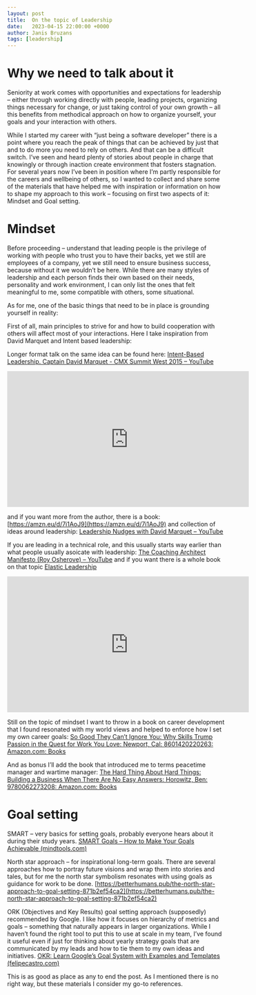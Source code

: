 ```yaml
---
layout: post
title:  On the topic of Leadership
date:   2023-04-15 22:00:00 +0000
author: Janis Bruzans
tags: [leadership]
---
```


# Why we need to talk about it

Seniority at work comes with opportunities and expectations for leadership – either through working directly with people, leading projects, organizing things necessary for change, or just taking control of your own growth – all this benefits from methodical approach on how to organize yourself, your goals and your interaction with others.

While I started my career with “just being a software developer” there is a point where you reach the peak of things that can be achieved by just that and to do more you need to rely on others. And that can be a difficult switch. I’ve seen and heard plenty of stories about people in charge that knowingly or through inaction create environment that fosters stagnation. For several years now I’ve been in position where I’m partly responsible for the careers and wellbeing of others, so I wanted to collect and share some of the materials that have helped me with inspiration or information on how to shape my approach to this work – focusing on first two aspects of it: Mindset and Goal setting.

# Mindset
Before proceeding – understand that leading people is the privilege of working with people who trust you to have their backs, yet we still are employees of a company, yet we still need to ensure business success, because without it we wouldn’t be here. While there are many styles of leadership and each person finds their own based on their needs, personality and work environment, I can only list the ones that felt meaningful to me, some compatible with others, some situational. 

As for me, one of the basic things that need to be in place is grounding yourself in reality:

First of all, main principles to strive for and how to build cooperation with others will affect most of your interactions. Here I take inspiration from David Marquet and Intent based leadership:


Longer format talk on the same idea can be found here: [Intent-Based Leadership. Captain David Marquet - CMX Summit West 2015 – YouTube](https://www.youtube.com/watch?v=I5RkDDo6B9Y)

<iframe width="560" height="315" src="https://www.youtube.com/embed/I5RkDDo6B9Y?si=WTESiXx-vNed3ZKD" title="YouTube video player" frameborder="0" allow="accelerometer; autoplay; clipboard-write; encrypted-media; gyroscope; picture-in-picture; web-share" referrerpolicy="strict-origin-when-cross-origin" allowfullscreen></iframe>

and if you want more from the author, there is a book: [https://amzn.eu/d/7i1AoJ9](https://amzn.eu/d/7i1AoJ9) and collection of ideas around leadership: [Leadership Nudges with David Marquet – YouTube](https://www.youtube.com/c/LeadershipNudges)

If you are leading in a technical role, and this usually starts way earlier than what people usually asoicate with leadership: [The Coaching Architect Manifesto (Roy Osherove) – YouTube](https://www.youtube.com/watch?v=XgAJyC5keU0&t=1787s) and if you want there is a whole book on that topic [Elastic Leadership](https://www.elasticleadership.com/)

<iframe width="560" height="315" src="https://www.youtube.com/embed/XgAJyC5keU0?si=Kp4NNjeKqNWDy9Zb" title="YouTube video player" frameborder="0" allow="accelerometer; autoplay; clipboard-write; encrypted-media; gyroscope; picture-in-picture; web-share" referrerpolicy="strict-origin-when-cross-origin" allowfullscreen></iframe>

Still on the topic of mindset I want to throw in a book on career development that I found resonated with my world views and helped to enforce how I set my own career goals: [So Good They Can’t Ignore You: Why Skills Trump Passion in the Quest for Work You Love: Newport, Cal: 8601420220263: Amazon.com: Books](https://www.amazon.com/Good-They-Cant-Ignore-You/dp/1455509124)

And as bonus I’ll add the book that introduced me to terms peacetime manager and wartime manager: [The Hard Thing About Hard Things: Building a Business When There Are No Easy Answers: Horowitz, Ben: 9780062273208: Amazon.com: Books](https://www.amazon.com/Hard-Thing-About-Things-Building/dp/0062273205)

# Goal setting
SMART – very basics for setting goals, probably everyone hears about it during their study years.
[SMART Goals – How to Make Your Goals Achievable (mindtools.com)](https://www.mindtools.com/a4wo118/smart-goals)

North star approach – for inspirational long-term goals. There are several approaches how to portray future visions and wrap them into stories and tales, but for me the north star symbolism resonates with using goals as guidance for work to be done.
[https://betterhumans.pub/the-north-star-approach-to-goal-setting-871b2ef54ca2](https://betterhumans.pub/the-north-star-approach-to-goal-setting-871b2ef54ca2)

ORK (Objectives and Key Results) goal setting approach (supposedly) recommended by Google. I like how it focuses on hierarchy of metrics and goals – something that naturally appears in larger organizations. While I haven’t found the right tool to put this to use at scale in my team, I’ve found it useful even if just for thinking about yearly strategy goals that are communicated by my leads and how to tie them to my own ideas and initiatives.
[OKR: Learn Google’s Goal System with Examples and Templates (felipecastro.com)](https://felipecastro.com/en/okr/what-is-okr/)

This is as good as place as any to end the post. As I mentioned there is no right way, but these materials I consider my go-to references.